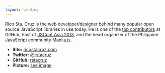 ```yaml
---
layout: landing
---
```


Rico Sta. Cruz is the web developer/designer behind many popular open source 
JavaScript libraries in use today. He is one of the [top contributors] at 
GitHub, host of [JSConf Asia 2013], and the head organizer of the Philippine 
JavaScript community [Manila.js].

* __Site:__ [ricostacruz.com]
* __Twitter:__ [@rstacruz](https://twitter.com/rstacruz)
* __GitHub:__ [rstacruz](https://github.com/rstacruz)
* __Picture:__ [see image](images/avatar.jpg)

[top contributors]: http://git.io/top
[ricostacruz.com]: http://ricostacruz.com
[Manila.js]: http://manilajs.com
[Nadarei]: http://nadarei.co
[JSConf Asia 2013]: http://2013.jsconf.asia
